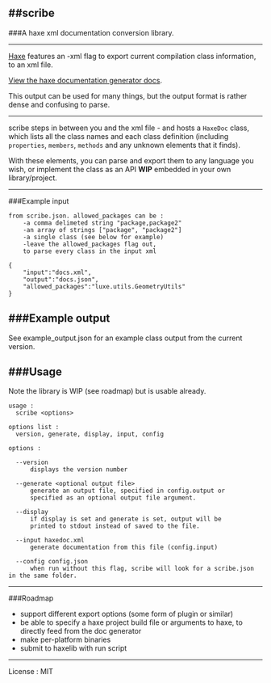 ##scribe
---
###A haxe xml documentation conversion library.

---

[Haxe](http://haxe.org) features an -xml flag to export current compilation class information, to an xml file.

[View the haxe documentation generator docs](http://haxe.org/manual/documentation#writing-a-custom-generator).

This output can be used for many things, but the output format is rather dense and confusing to parse.   

---

scribe steps in between you and the xml file - and hosts a `HaxeDoc` class, which lists all the class names and each class definition (including `properties`, `members`, `methods` and any unknown elements that it finds).

With these elements, you can parse and export them to any language you wish, or implement the class as an API **WIP** embedded in your own library/project.

---
###Example input 

	from scribe.json. allowed_packages can be :
		-a comma delimeted string "package,package2"
		-an array of strings ["package", "package2"]
		-a single class (see below for example)
		-leave the allowed_packages flag out, 
		to parse every class in the input xml

	{ 
		"input":"docs.xml", 
		"output":"docs.json", 
		"allowed_packages":"luxe.utils.GeometryUtils" 
	}

###Example output
---
See example_output.json for an example class output from the current version.

###Usage
---
Note the library is WIP (see roadmap) but is usable already.

	usage : 
	  scribe <options>

	options list :
	  version, generate, display, input, config 

	options :

	  --version
	      displays the version number

	  --generate <optional output file>
	      generate an output file, specified in config.output or 
	      specified as an optional output file argument.

	  --display
	      if display is set and generate is set, output will be 
	      printed to stdout instead of saved to the file.

	  --input haxedoc.xml
	      generate documentation from this file (config.input)

	  --config config.json
	      when run without this flag, scribe will look for a scribe.json in the same folder.
	      
---
###Roadmap

- support different export options (some form of plugin or similar)
- be able to specify a haxe project build file or arguments to haxe, to directly feed from the doc generator
- make per-platform binaries
- submit to haxelib with run script

---
License : MIT


